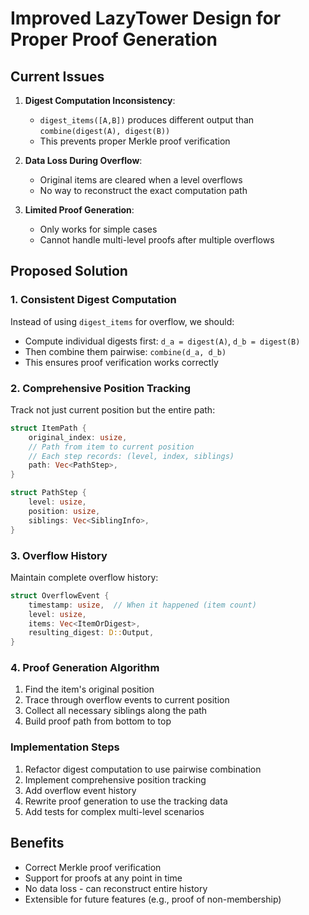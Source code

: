# Improved LazyTower Design for Proper Proof Generation

## Current Issues

1. **Digest Computation Inconsistency**: 
   - `digest_items([A,B])` produces different output than `combine(digest(A), digest(B))`
   - This prevents proper Merkle proof verification

2. **Data Loss During Overflow**:
   - Original items are cleared when a level overflows
   - No way to reconstruct the exact computation path

3. **Limited Proof Generation**:
   - Only works for simple cases
   - Cannot handle multi-level proofs after multiple overflows

## Proposed Solution

### 1. Consistent Digest Computation

Instead of using `digest_items` for overflow, we should:
- Compute individual digests first: `d_a = digest(A)`, `d_b = digest(B)`
- Then combine them pairwise: `combine(d_a, d_b)`
- This ensures proof verification works correctly

### 2. Comprehensive Position Tracking

Track not just current position but the entire path:
```rust
struct ItemPath {
    original_index: usize,
    // Path from item to current position
    // Each step records: (level, index, siblings)
    path: Vec<PathStep>,
}

struct PathStep {
    level: usize,
    position: usize,
    siblings: Vec<SiblingInfo>,
}
```

### 3. Overflow History

Maintain complete overflow history:
```rust
struct OverflowEvent {
    timestamp: usize,  // When it happened (item count)
    level: usize,
    items: Vec<ItemOrDigest>,
    resulting_digest: D::Output,
}
```

### 4. Proof Generation Algorithm

1. Find the item's original position
2. Trace through overflow events to current position
3. Collect all necessary siblings along the path
4. Build proof path from bottom to top

### Implementation Steps

1. Refactor digest computation to use pairwise combination
2. Implement comprehensive position tracking
3. Add overflow event history
4. Rewrite proof generation to use the tracking data
5. Add tests for complex multi-level scenarios

## Benefits

- Correct Merkle proof verification
- Support for proofs at any point in time
- No data loss - can reconstruct entire history
- Extensible for future features (e.g., proof of non-membership)